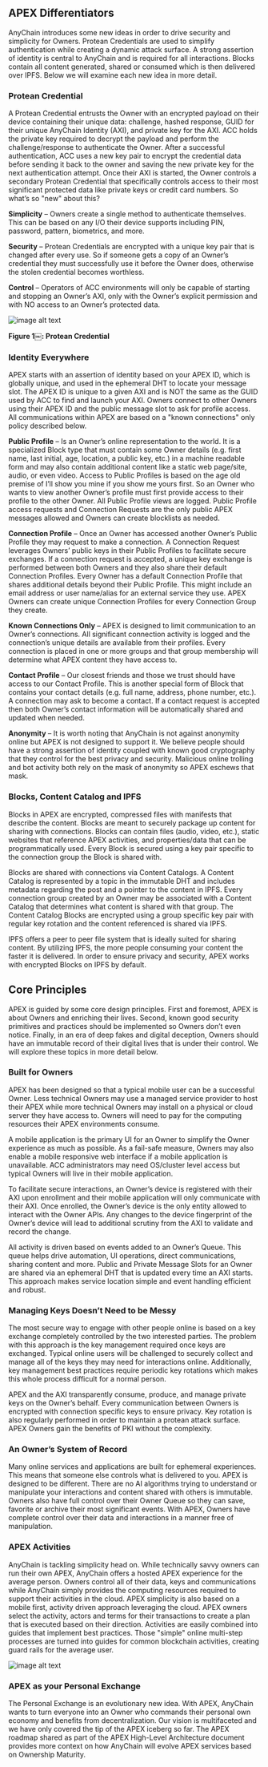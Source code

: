 ## APEX Differentiators

AnyChain introduces some new ideas in order to drive security and simplicity for Owners. Protean Credentials are used to simplify authentication while creating a dynamic attack surface. A strong assertion of identity is central to AnyChain and is required for all interactions. Blocks contain all content generated, shared or consumed which is then delivered over IPFS. Below we will examine each new idea in more detail.

### Protean Credential

A Protean Credential entrusts the Owner with an encrypted payload on their device containing their unique data: challenge, hashed response, GUID for their unique AnyChain Identity (AXI), and private key for the AXI. ACC holds the private key required to decrypt the payload and perform the challenge/response to authenticate the Owner. After a successful authentication, ACC uses a new key pair to encrypt the credential data before sending it back to the owner and saving the new private key for the next authentication attempt. Once their AXI is started, the Owner controls a secondary Protean Credential that specifically controls access to their most significant protected data like private keys or credit card numbers. So what’s so "new" about this?

**Simplicity** – Owners create a single method to authenticate themselves. This can be based on any I/O their device supports including PIN, password, pattern, biometrics, and more.

**Security** – Protean Credentials are encrypted with a unique key pair that is changed after every use. So if someone gets a copy of an Owner’s credential they must successfully use it before the Owner does, otherwise the stolen credential becomes worthless.

**Control** – Operators of ACC environments will only be capable of starting and stopping an Owner’s AXI, only with the Owner’s explicit permission and with NO access to an Owner’s protected data.

![image alt text](image_0a.png)

**Figure 1￼:  Protean Credential**

### Identity Everywhere

APEX starts with an assertion of identity based on your APEX ID, which is globally unique, and used in the ephemeral DHT to locate your message slot. The APEX ID is unique to a given AXI and is NOT the same as the GUID used by ACC to find and launch your AXI. Owners connect to other Owners using their APEX ID and the public message slot to ask for profile access. All communications within APEX are based on a "known connections" only policy described below.

**Public Profile** – Is an Owner’s online representation to the world. It is a specialized Block type that must contain some Owner details (e.g. first name, last initial, age, location, a public key, etc.) in a machine readable form and may also contain additional content like a static web page/site, audio, or even video. Access to Public Profiles is based on the age old premise of I’ll show you mine if you show me yours first. So an Owner who wants to view another Owner’s profile must first provide access to their profile to the other Owner. All Public Profile views are logged. Public Profile access requests and Connection Requests are the only public APEX messages allowed and Owners can create blocklists as needed.

**Connection Profile** – Once an Owner has accessed another Owner’s Public Profile they may request to make a connection. A Connection Request leverages Owners’ public keys in their Public Profiles to facilitate secure exchanges. If a connection request is accepted, a unique key exchange is performed between both Owners and they also share their default Connection Profiles. Every Owner has a default Connection Profile that shares additional details beyond their Public Profile. This might include an email address or user name/alias  for an external service they use. APEX Owners can create unique Connection Profiles for every Connection Group they create.

**Known Connections Only** – APEX is designed to limit communication to an Owner’s connections. All significant connection activity is logged and the connection’s unique details are available from their profiles. Every connection is placed in one or more groups and that group membership will determine what APEX content they have access to.

**Contact Profile** – Our closest friends and those we trust should have access to our Contact Profile. This is another special form of Block that contains your contact details (e.g. full name, address, phone number, etc.). A connection may ask to become a contact. If a contact request is accepted then both Owner’s contact information will be automatically shared and updated when needed.

**Anonymity** – It is worth noting that AnyChain is not against anonymity online but APEX is not designed to support it. We believe people should have a strong assertion of identity coupled with known good cryptography that they control for the best privacy and security. Malicious online trolling and bot activity both rely on the mask of anonymity so APEX eschews that mask.

### Blocks, Content Catalog and IPFS

Blocks in APEX are encrypted, compressed files with manifests that describe the content. Blocks are meant to securely package up content for sharing with connections. Blocks can contain files (audio, video, etc.), static websites that reference APEX activities, and properties/data that can be programmatically used. Every Block is secured using a key pair specific to the connection group the Block is shared with.

Blocks are shared with connections via Content Catalogs. A Content Catalog is represented by a topic in the immutable DHT and includes metadata regarding the post and a pointer to the content in IPFS. Every connection group created by an Owner may be associated with a Content Catalog that determines what content is shared with that group. The Content Catalog Blocks are encrypted using a group specific key pair with regular key rotation and the content referenced is shared via IPFS.

IPFS offers a peer to peer file system that is ideally suited for sharing content. By utilizing IPFS, the more people consuming your content the faster it is delivered. In order to ensure privacy and security, APEX works with encrypted Blocks on IPFS by default.

## Core Principles

APEX is guided by some core design principles. First and foremost, APEX is about Owners and enriching their lives. Second, known good security primitives and practices should be implemented so Owners don’t even notice. Finally, in an era of deep fakes and digital deception, Owners should have an immutable record of their digital lives that is under their control. We will explore these topics in more detail below.

### Built for Owners

APEX has been designed so that a typical mobile user can be a successful Owner. Less technical Owners may use a managed service provider to host their APEX while more technical Owners may install on a physical or cloud server they have access to. Owners will need to pay for the computing resources their APEX environments consume.

A mobile application is the primary UI for an Owner to simplify the Owner experience as much as possible. As a fail-safe measure, Owners may also enable a mobile responsive web interface if a mobile application is unavailable. ACC administrators may need OS/cluster level access but typical Owners will live in their mobile application.

To facilitate secure interactions, an Owner’s device is registered with their AXI upon enrollment and their mobile application will only communicate with their AXI. Once enrolled, the Owner’s device is the only entity allowed to interact with the Owner APIs. Any changes to the device fingerprint of the Owner’s device will lead to additional scrutiny from the AXI to validate and record the change.

All activity is driven based on events added to an Owner’s Queue. This queue helps drive automation, UI operations, direct communications, sharing content and more. Public and Private Message Slots for an Owner are shared via an ephemeral DHT that is updated every time an AXI starts. This approach makes service location simple and event handling efficient and robust.

### Managing Keys Doesn’t Need to be Messy

The most secure way to engage with other people online is based on a key exchange completely controlled by the two interested parties. The problem with this approach is the key management required once keys are exchanged. Typical online users will be challenged to securely collect and manage all of the keys they may need for interactions online. Additionally, key management best practices require periodic key rotations which makes this whole process difficult for a normal person.

APEX and the AXI transparently consume, produce, and manage private keys on the Owner’s behalf. Every communication between Owners is encrypted with connection specific keys to ensure privacy. Key rotation is also regularly performed in order to maintain a protean attack surface. APEX Owners gain the benefits of PKI without the complexity.

### An Owner’s System of Record

Many online services and applications are built for ephemeral experiences. This means that someone else controls what is delivered to you. APEX is designed to be different. There are no AI algorithms trying to understand or manipulate your interactions and content shared with others is immutable. Owners also have full control over their Owner Queue so they can save, favorite or archive their most significant events. With APEX, Owners have complete control over their data and interactions in a manner free of manipulation.

### APEX Activities

AnyChain is tackling simplicity head on. While technically savvy owners can run their own APEX, AnyChain offers a hosted APEX experience for the average person. Owners control all of their data, keys and communications while AnyChain simply provides the computing resources required to support their activities in the cloud. APEX simplicity is also based on a mobile first, activity driven approach leveraging the cloud. APEX owners select the activity, actors and terms for their transactions to create a plan that is executed based on their direction. Activities are easily combined into guides that implement best practices. Those "simple" online multi-step processes are turned into guides for common blockchain activities, creating guard rails for the average user.

![image alt text](image_1a.png)

### APEX as your Personal Exchange

The Personal Exchange is an evolutionary new idea. With APEX, AnyChain wants to turn everyone into an Owner who commands their personal own economy and benefits from decentralization. Our vision is multifaceted and we have only covered the tip of the APEX iceberg so far. The APEX roadmap shared as part of the APEX High-Level Architecture document provides more context on how AnyChain will evolve APEX services based on Ownership Maturity.

